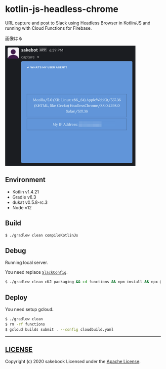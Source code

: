 # kotlin-js-headless-chrome

URL capture and post to Slack using Headless Browser in Kotlin/JS and running with Cloud Functions for Firebase.

画像はる

![image](https://raw.githubusercontent.com/sakebook/kotlin-js-headless-chrome/main/art/capture.png)

## Environment
- Kotlin v1.4.21
- Gradle v6.3
- dukat v0.5.8-rc.3
- Node v12

## Build

```sh
$ ./gradlew clean compileKotlinJs
```

## Debug

Running local server.

You need replace [`SlackConfig`](https://github.com/sakebook/kotlin-js-headless-chrome/blob/main/src/main/kotlin/main.kt#L12).

```sh
$ ./gradlew clean cKJ packaging && cd functions && npm install && npx @google-cloud/functions-framework --target=capture ; cd -
```

## Deploy

You need setup gcloud.

```sh
$ ./gradlew clean 
$ rm -rf functions
$ gcloud builds submit . --config cloudbuild.yaml
```

---

## [LICENSE](https://github.com/sakebook/kotlin-js-headless-chrome/blob/main/LICENSE)
Copyright (c) 2020 sakebook Licensed under the [Apache License](https://github.com/sakebook/kotlin-js-headless-chrome/blob/main/LICENSE).
